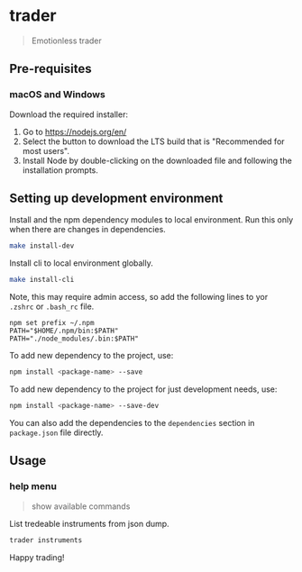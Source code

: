 # trader

> Emotionless trader

## Pre-requisites

### macOS and Windows

Download the required installer:

1. Go to https://nodejs.org/en/
1. Select the button to download the LTS build that is "Recommended for most users".
1. Install Node by double-clicking on the downloaded file and following the installation prompts.

## Setting up development environment

Install and the npm dependency modules to local environment.  Run this only when there are changes in dependencies.

```sh
make install-dev
```

Install cli to local environment globally.

```sh
make install-cli
```

Note, this may require admin access, so add the following lines to yor `.zshrc` or `.bash_rc` file.

```
npm set prefix ~/.npm
PATH="$HOME/.npm/bin:$PATH"
PATH="./node_modules/.bin:$PATH"
```

To add new dependency to the project, use:

```sh
npm install <package-name> --save
```

To add new dependency to the project for just development needs, use:

```sh
npm install <package-name> --save-dev
```

You can also add the dependencies to the `dependencies` section in `package.json` file directly.

## Usage

### help menu

> show available commands

List tredeable instruments from json dump.

```sh
trader instruments
```

Happy trading!
